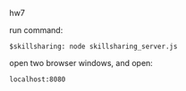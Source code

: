 hw7

run command:

`$skillsharing: node skillsharing_server.js`

open two browser windows, and open:

`localhost:8080`
